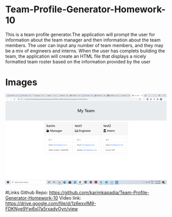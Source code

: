 # Team-Profile-Generator-Homework-10
This is a team profile generator.The application will prompt the user for information about the team manager and then information about the team members. The user can input any number of team members, and they may be a mix of engineers and interns. When the user has complets building the team, the application will create an HTML file that displays a nicely formatted team roster based on the information provided by the user


# Images
![Final Html](./images/finalHtml.png)

#Links
Github Repo: https://github.com/karimkapadia/Team-Profile-Generator-Homework-10
Video link:  https://drive.google.com/file/d/1z6exvlM9-FDKNye9Yw6xl7a5rxadyOyn/view